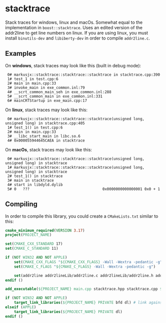 # stacktrace
Stack traces for windows, linux and macOs. Somewhat equal to the implementation in ``boost::stacktrace``.
Uses an edited version of the addr2line to get line numbers on linux. If you are using linux,
you must install ``binutils-dev`` and ``libiberty-dev`` in order to compile ``addr2line.c``.

## Examples
On **windows**, stack traces may look like this (built in debug mode):
```
 0# markusjx::stacktrace::stacktrace::stacktrace in stacktrace.cpp:390
 1# test_1 in test.cpp:6
 2# main in main.cpp:33
 3# invoke_main in exe_common.inl:79
 4# __scrt_common_main_seh in exe_common.inl:288
 5# __scrt_common_main in exe_common.inl:331
 6# mainCRTStartup in exe_main.cpp:17
```

On **linux**, stack traces may look like this:
```
 0# markusjx::stacktrace::stacktrace::stacktrace(unsigned long, unsigned long) in stacktrace.cpp:405
 1# test_1() in test.cpp:6
 2# main in main.cpp:33
 3# __libc_start_main in libc.so.6
 4# 0x000055944645CAEA in stacktrace
```

On **macOs**, stack traces may look like this:
```
 0# markusjx::stacktrace::stacktrace::stacktrace(unsigned long, unsigned long) in stacktrace
 1# markusjx::stacktrace::stacktrace::stacktrace(unsigned long, unsigned long) in stacktrace
 2# test_1() in stacktrace
 3# main in stacktrace
 4# start in libdyld.dylib
 5# 0   ???                                 0x0000000000000001 0x0 + 1
```

## Compiling
In order to compile this library, you could create a ``CMakeLists.txt`` similar to this:
```CMake
cmake_minimum_required(VERSION 3.17)
project(PROJECT_NAME)

set(CMAKE_CXX_STANDARD 17)
set(CMAKE_C_STANDARD 11)

if (NOT WIN32 AND NOT APPLE)
    set(CMAKE_CXX_FLAGS "${CMAKE_CXX_FLAGS} -Wall -Wextra -pedantic -g")
    set(CMAKE_C_FLAGS "${CMAKE_C_FLAGS} -Wall -Wextra -pedantic -g")

    set(addr2line addr2lineLib/addr2line.c addr2lineLib/addr2line.h addr2lineLib/addr2line.hpp addr2lineLib/addr2line.cpp)
endif ()

add_executable(${PROJECT_NAME} main.cpp stacktrace.hpp stacktrace.cpp ${addr2line})

if (NOT WIN32 AND NOT APPLE)
    target_link_libraries(${PROJECT_NAME} PRIVATE bfd dl) # link against libbfd on linux
elseif (APPLE)
    target_link_libraries(${PROJECT_NAME} PRIVATE dl)
endif ()
```
